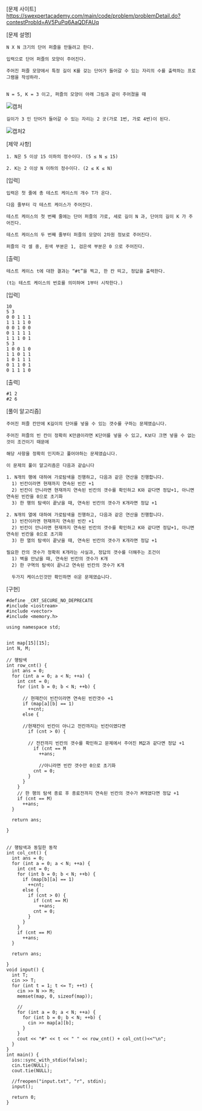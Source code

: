 [문제 사이트] https://swexpertacademy.com/main/code/problem/problemDetail.do?contestProbId=AV5PuPq6AaQDFAUq

[문제 설명]

    N X N 크기의 단어 퍼즐을 만들려고 한다.
    
    입력으로 단어 퍼즐의 모양이 주어진다.

    주어진 퍼즐 모양에서 특정 길이 K를 갖는 단어가 들어갈 수 있는 자리의 수를 출력하는 프로그램을 작성하라.

    
    N = 5, K = 3 이고, 퍼즐의 모양이 아래 그림과 같이 주어졌을 때


![캡처](https://user-images.githubusercontent.com/57944215/192670695-61d9d8f4-8428-4f49-9cbc-2734c92ca03a.png)


    길이가 3 인 단어가 들어갈 수 있는 자리는 2 곳(가로 1번, 가로 4번)이 된다.
    
![캡처2](https://user-images.githubusercontent.com/57944215/192670711-c31451a1-48ed-4492-839a-2781a897e471.png)


[제약 사항]

    1. N은 5 이상 15 이하의 정수이다. (5 ≤ N ≤ 15)

    2. K는 2 이상 N 이하의 정수이다. (2 ≤ K ≤ N)


[입력]

    입력은 첫 줄에 총 테스트 케이스의 개수 T가 온다.

    다음 줄부터 각 테스트 케이스가 주어진다.

    테스트 케이스의 첫 번째 줄에는 단어 퍼즐의 가로, 세로 길이 N 과, 단어의 길이 K 가 주어진다.

    테스트 케이스의 두 번째 줄부터 퍼즐의 모양이 2차원 정보로 주어진다.

    퍼즐의 각 셀 중, 흰색 부분은 1, 검은색 부분은 0 으로 주어진다.


[출력]

    테스트 케이스 t에 대한 결과는 “#t”을 찍고, 한 칸 띄고, 정답을 출력한다.

    (t는 테스트 케이스의 번호를 의미하며 1부터 시작한다.)

[입력]

    10
    5 3
    0 0 1 1 1
    1 1 1 1 0
    0 0 1 0 0
    0 1 1 1 1
    1 1 1 0 1
    5 3
    1 0 0 1 0
    1 1 0 1 1
    1 0 1 1 1
    0 1 1 0 1
    0 1 1 1 0
 
[출력]

    #1 2
    #2 6

[풀이 알고리즘]

    주어진 퍼즐 칸안에 K길이의 단어를 넣을 수 있는 갯수를 구하는 문제였습니다.
    
    주어진 퍼즐의 빈 칸이 정확히 K만큼이라면 K단어를 넣을 수 있고, K보다 크면 넣을 수 없는것이 조건이기 때문에
    
    해당 사항을 정확히 인지하고 풀어야하는 문제였습니다.
    
    이 문제의 풀이 알고리즘은 다음과 같습니다
    
    1. N개의 행에 대하여 가로탐색을 진행하고, 다음과 같은 연산을 진행합니다.
      1) 빈칸이라면 현재까지 연속된 빈칸 +1
      2) 빈칸이 안니라면 현재까지 연속된 빈칸의 갯수를 확인하고 K와 같다면 정답+1, 아니면 연속된 빈칸을 0으로 초기화
      3) 한 행의 탐색이 끝낫을 때, 연속된 빈칸의 갯수가 K개라면 정답 +1
    
    2. N개의 열에 대하여 가로탐색을 진행하고, 다음과 같은 연산을 진행합니다.
      1) 빈칸이라면 현재까지 연속된 빈칸 +1
      2) 빈칸이 안니라면 현재까지 연속된 빈칸의 갯수를 확인하고 K와 같다면 정답+1, 아니면 연속된 빈칸을 0으로 초기화
      3) 한 열의 탐색이 끝낫을 때, 연속된 빈칸의 갯수가 K개라면 정답 +1
      
    필요한 칸의 갯수가 정확히 K개라는 사실과, 정답의 갯수를 더해주는 조건이 
      1) 벽을 만났을 때, 연속된 빈칸의 갯수가 K개
      2) 한 구역의 탐색이 끝나고 연속된 빈칸의 갯수가 K개
      
      두가지 케이스인것만 확인하면 쉬운 문제였습니다.



[구현]

    #define _CRT_SECURE_NO_DEPRECATE
    #include <iostream>
    #include <vector>
    #include <memory.h>

    using namespace std;


    int map[15][15];
    int N, M;

    // 행탐색
    int row_cnt() {
      int ans = 0;
      for (int a = 0; a < N; ++a) {
        int cnt = 0;
        for (int b = 0; b < N; ++b) {
        
          // 현재칸이 빈칸이라면 연속된 빈칸갯수 +1
          if (map[a][b] == 1)
            ++cnt;
          else {
          
          //현재칸이 빈칸이 아니고 전칸까지는 빈칸이였다면
            if (cnt > 0) {
            
            // 전칸까지 빈칸의 갯수를 확인하고 문제에서 주어진 M값과 같다면 정답 +1
              if (cnt == M
                ++ans;
                
                //아니라면 빈칸 갯수만 0으로 초기화
              cnt = 0;
            }
          }
        }
        // 한 행의 탐색 종료 후 종료전까지 연속된 빈칸의 갯수가 M개였다면 정답 +1
        if (cnt == M)
          ++ans;
      }

      return ans;

    }


    // 행탐색과 동일한 동작
    int col_cnt() {
      int ans = 0;
      for (int a = 0; a < N; ++a) {
        int cnt = 0;
        for (int b = 0; b < N; ++b) {
          if (map[b][a] == 1)
            ++cnt;
          else {
            if (cnt > 0) {
              if (cnt == M)
                ++ans;
              cnt = 0;
            }
          }
        }
        if (cnt == M)
          ++ans;
      }

      return ans;

    }
    void input() {
      int T;
      cin >> T;
      for (int t = 1; t <= T; ++t) {
        cin >> N >> M;
        memset(map, 0, sizeof(map));
        
        // 
        for (int a = 0; a < N; ++a) {
          for (int b = 0; b < N; ++b) {
            cin >> map[a][b];
          }
        }
        cout << "#" << t << " " << row_cnt() + col_cnt()<<"\n";
      }
    }
    int main() {
      ios::sync_with_stdio(false);
      cin.tie(NULL);
      cout.tie(NULL);

      //freopen("input.txt", "r", stdin);
      input();

      return 0;
    }
